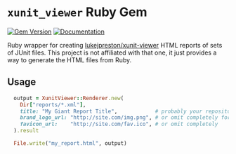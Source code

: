 # `xunit_viewer` Ruby Gem
[![Gem Version](https://badge.fury.io/rb/xunit_viewer.svg)](https://rubygems.org/gems/xunit_viewer)
[![Documentation](http://img.shields.io/badge/docs-rdoc.info-blue.svg)](http://www.rubydoc.info/gems/xunit_viewer/0.0.1)

Ruby wrapper for creating [lukejpreston/xunit-viewer](https://github.com/lukejpreston/xunit-viewer) HTML reports of sets of JUnit files.  This project is not affiliated with that one, it just provides a way to generate the HTML files from Ruby.

## Usage

```ruby
  output = XunitViewer::Renderer.new(
    Dir["reports/*.xml"],
    title: "My Giant Report Title",            # probably your repository name
    brand_logo_url: "http://site.com/img.png", # or omit completely for default logo
    favicon_url:    "http://site.com/fav.ico", # or omit completely
  ).result

  File.write("my_report.html", output)
```
